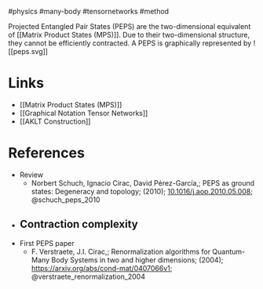 #physics #many-body #tensornetworks #method 

Projected Entangled Pair States (PEPS) are the two-dimensional equivalent of [[Matrix Product States (MPS)]]. Due to their two-dimensional structure, they cannot be efficiently contracted.
A PEPS is graphically represented by 
![[peps.svg]]
# Links
- [[Matrix Product States (MPS)]]
- [[Graphical Notation Tensor Networks]]
- [[AKLT Construction]]

# References
- Review
	- Norbert Schuch, Ignacio Cirac, David Pérez-García,; PEPS as ground states: Degeneracy and topology; (2010); [10.1016/j.aop.2010.05.008](https://www.doi.org/10.1016/j.aop.2010.05.008);  @schuch_peps_2010 
- Contraction complexity
	- 
- First PEPS paper
	- F. Verstraete, J.I. Cirac,; Renormalization algorithms for Quantum-Many Body Systems in two and higher dimensions; (2004);  https://arxiv.org/abs/cond-mat/0407066v1; @verstraete_renormalization_2004 
